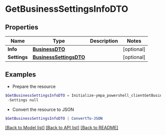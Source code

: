 # GetBusinessSettingsInfoDTO
## Properties

Name | Type | Description | Notes
------------ | ------------- | ------------- | -------------
**Info** | [**BusinessDTO**](BusinessDTO.md) |  | [optional] 
**Settings** | [**BusinessSettingsDTO**](BusinessSettingsDTO.md) |  | [optional] 

## Examples

- Prepare the resource
```powershell
$GetBusinessSettingsInfoDTO = Initialize-ympa_powershell_clientGetBusinessSettingsInfoDTO  -Info null `
 -Settings null
```

- Convert the resource to JSON
```powershell
$GetBusinessSettingsInfoDTO | ConvertTo-JSON
```

[[Back to Model list]](../README.md#documentation-for-models) [[Back to API list]](../README.md#documentation-for-api-endpoints) [[Back to README]](../README.md)

